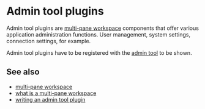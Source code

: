 # Admin tool plugins

Admin tool plugins are [multi-pane workspace](def://) components that offer various
application administration functions. User management, system settings, connection settings,
for example.

Admin tool plugins have to be registered with the [admin tool](def://) to be shown.

## See also

- [multi-pane workspace](def://)
- [what is a multi-pane workspace](guide://)
- [writing an admin tool plugin](guide://)